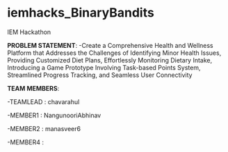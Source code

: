 # iemhacks_BinaryBandits
IEM Hackathon

**PROBLEM STATEMENT**:
  -Create a Comprehensive Health and Wellness Platform that Addresses the Challenges of Identifying Minor Health Issues, Providing Customized Diet Plans, Effortlessly Monitoring Dietary 
   Intake, Introducing a Game Prototype Involving Task-based Points System, Streamlined Progress Tracking, and Seamless User Connectivity

**TEAM MEMBERS**:

  -TEAMLEAD : chavarahul 
  
  -MEMBER1 : NangunooriAbhinav
  
  -MEMBER2 : manasveer6
  
  -MEMBER4 :
